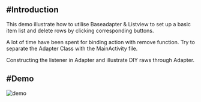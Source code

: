 #Introduction 
-

This demo illustrate how to utilise Baseadapter & Listview to set up a basic item list and delete rows by clicking corresponding buttons.

A lot of time have been spent for binding action with remove function. Try to separate the Adapter Class with the MainActivity file. 

Constructing the listener in Adapter and illustrate DIY raws through Adapter. 


#Demo
-

![demo](http://cuntuku.com/images/2016/12/08/demo.gif)